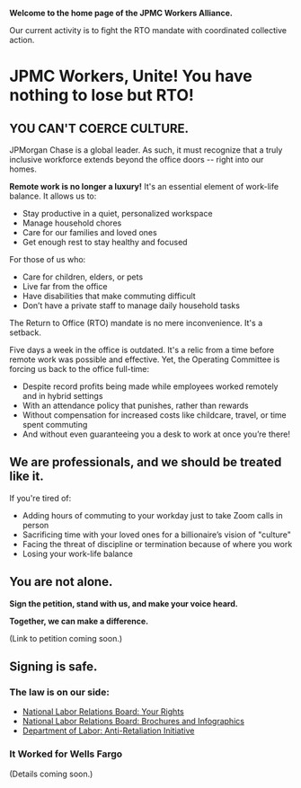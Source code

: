 **Welcome to the home page of the JPMC Workers Alliance.**

Our current activity is to fight the RTO mandate with coordinated collective action.

# JPMC Workers, Unite! You have nothing to lose but RTO!

## YOU CAN'T COERCE CULTURE.

JPMorgan Chase is a global leader. As such, it must recognize that a truly inclusive workforce extends beyond the office doors -- right into our homes.

**Remote work is no longer a luxury!** It's an essential element of work-life balance. It allows us to:

* Stay productive in a quiet, personalized workspace
* Manage household chores
* Care for our families and loved ones
* Get enough rest to stay healthy and focused

For those of us who:

* Care for children, elders, or pets
* Live far from the office
* Have disabilities that make commuting difficult
* Don’t have a private staff to manage daily household tasks

The Return to Office (RTO) mandate is no mere inconvenience. It's a setback.

Five days a week in the office is outdated. It's a relic from a time before remote work was possible and effective. Yet, the Operating Committee is forcing us back to the office full-time:

* Despite record profits being made while employees worked remotely and in hybrid settings
* With an attendance policy that punishes, rather than rewards
* Without compensation for increased costs like childcare, travel, or time spent commuting
* And without even guaranteeing you a desk to work at once you’re there!

## We are professionals, and we should be treated like it.

If you're tired of:

* Adding hours of commuting to your workday just to take Zoom calls in person
* Sacrificing time with your loved ones for a billionaire’s vision of "culture"
* Facing the threat of discipline or termination because of where you work
* Losing your work-life balance


## You are not alone.

**Sign the petition, stand with us, and make your voice heard.**

**Together, we can make a difference.**

(Link to petition coming soon.)

## Signing is safe.

### The law is on our side:

* [National Labor Relations Board: Your Rights](https://www.nlrb.gov/about-nlrb/rights-we-protect/your-rights)
* [National Labor Relations Board: Brochures and Infographics](https://www.nlrb.gov/news-publications/publications/brochures)
* [Department of Labor: Anti-Retaliation Initiative](https://www.dol.gov/sites/dolgov/files/general/labortaskforce/docs/508_union-fs-8.pdf)

### It Worked for Wells Fargo

(Details coming soon.)

